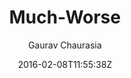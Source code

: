 ---
title: "Much-Worse"
github: https://github.com/gchauras/much-worse-jekyll-theme
demo: http://gchauras.github.io/much-worse-jekyll-theme/
author: Gaurav Chaurasia
draft: true
ssg:
  - Jekyll
cms:
  - No Cms
date: 2016-02-08T11:55:38Z
github_branch: gh-pages
---